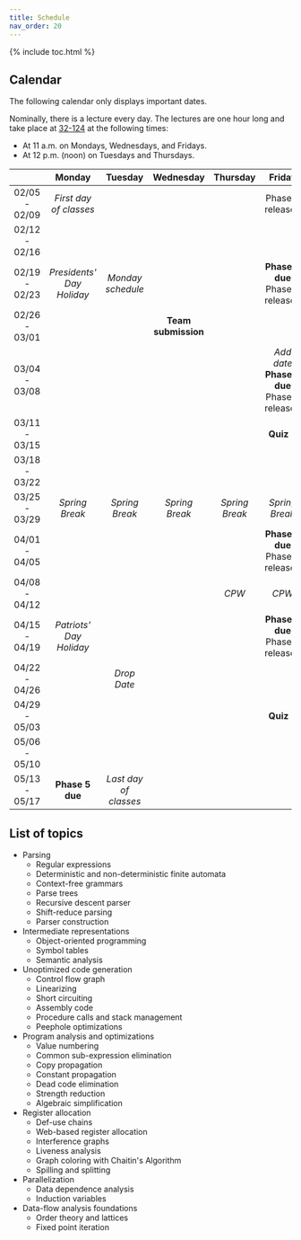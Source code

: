 ```yaml
---
title: Schedule
nav_order: 20
---
```


{% include toc.html %}

## Calendar

The following calendar only displays important dates.

Nominally, there is a lecture every day. The lectures are one hour long and take place at [32-124][bldg] at the following times:
- At 11 a.m. on Mondays, Wednesdays, and Fridays.
- At 12 p.m. (noon) on Tuesdays and Thursdays.

[bldg]: http://whereis.mit.edu/map-jpg?mapterms=32

|     | Monday | Tuesday | Wednesday | Thursday | Friday |
| :-: | :----: | :-----: | :-------: | :------: | :----: |
| 02/05 - 02/09 | _First day of classes_ | | | | Phase 1 released |
| 02/12 - 02/16 | | | | | |
| 02/19 - 02/23 | _Presidents' Day Holiday_ | _Monday schedule_ | | | **Phase 1 due** <br/> Phase 2 released |
| 02/26 - 03/01 | | | **Team submission** | | |
| 03/04 - 03/08 | | | | | _Add date_ <br/> **Phase 2 due** <br/> Phase 3 released |
| 03/11 - 03/15 | | | | | **Quiz 1** |
| 03/18 - 03/22 | | | | | |
| 03/25 - 03/29 | _Spring Break_ | _Spring Break_ | _Spring Break_ | _Spring Break_ | _Spring Break_ |
| 04/01 - 04/05 | | | | | **Phase 3 due** <br/> Phase 4 released |
| 04/08 - 04/12 | | | | _CPW_ | _CPW_ |
| 04/15 - 04/19 | _Patriots' Day Holiday_ | | | | **Phase 4 due** <br/> Phase 5 released |
| 04/22 - 04/26 | | _Drop Date_ | | | |
| 04/29 - 05/03 | | | | | **Quiz 2** |
| 05/06 - 05/10 | | | | | |
| 05/13 - 05/17 | **Phase 5 due** | _Last day of classes_ | | | |

## List of topics

- Parsing
  - Regular expressions
  - Deterministic and non-deterministic finite automata
  - Context-free grammars
  - Parse trees
  - Recursive descent parser
  - Shift-reduce parsing
  - Parser construction
- Intermediate representations
  - Object-oriented programming
  - Symbol tables
  - Semantic analysis
- Unoptimized code generation
  - Control flow graph
  - Linearizing
  - Short circuiting
  - Assembly code
  - Procedure calls and stack management
  - Peephole optimizations
- Program analysis and optimizations
  - Value numbering
  - Common sub-expression elimination
  - Copy propagation
  - Constant propagation
  - Dead code elimination
  - Strength reduction
  - Algebraic simplification
- Register allocation
  - Def-use chains
  - Web-based register allocation
  - Interference graphs
  - Liveness analysis
  - Graph coloring with Chaitin's Algorithm
  - Spilling and splitting
- Parallelization
  - Data dependence analysis
  - Induction variables
- Data-flow analysis foundations
  - Order theory and lattices
  - Fixed point iteration
